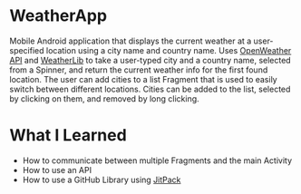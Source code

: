 # WeatherApp
Mobile Android application that displays the current weather at a user-specified location using a city name and country name. Uses [OpenWeather API](https://openweathermap.org/) and [WeatherLib](https://github.com/survivingwithandroid/WeatherLib) to take a user-typed city and 
a country name, selected from a Spinner, and return the current weather info for the first found location. The user can add cities to a list Fragment that is used to easily
switch between different locations. Cities can be added to the list, selected by clicking on them, and removed by long clicking.

# What I Learned
- How to communicate between multiple Fragments and the main Activity
- How to use an API
- How to use a GitHub Library using [JitPack](https://jitpack.io/)
